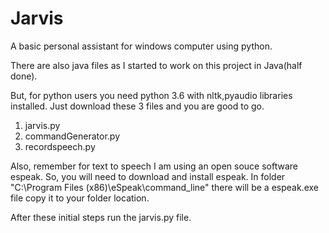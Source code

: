 # Jarvis
A basic personal assistant for windows computer using python.


There are also java files as I started to work on this project in Java(half done).

But, for python users you need python 3.6 with nltk,pyaudio libraries installed.
Just download these 3 files and you are good to go.
  1) jarvis.py
  2) commandGenerator.py
  3) recordspeech.py

Also, remember for text to speech I am using an open souce software espeak. So, you will need to download and install espeak.
In folder "C:\Program Files (x86)\eSpeak\command_line" there will be a espeak.exe file copy it to your folder location. 

After these initial steps run the jarvis.py file. 

